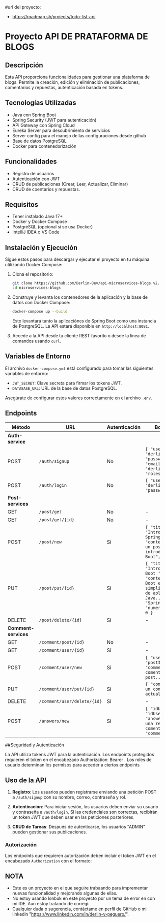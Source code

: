 #url del proyecto:

- https://roadmap.sh/projects/todo-list-api

# Proyecto API DE PRATAFORMA DE BLOGS

## Descripción

Esta API proporciona funcionalidades para gestionar una plataforma de blogs. Permite la creación, edición y eliminación de publicaciones, comentarios y repuestas, autenticación basada en tokens.

## Tecnologías Utilizadas

- Java con Spring Boot
- Spring Security (JWT para autenticación)
- API Gateway con Spring Cloud
- Eureka Server para descubrimiento de servicios
- Server config para el manejo de las configuraciones desde github
- Base de datos PostgreSQL
- Docker para contenedorización


## Funcionalidades

- Registro de usuarios
- Autenticación con JWT
- CRUD de publicaciones (Crear, Leer, Actualizar, Eliminar)
- CRUD de coentarios y repuestas.

## Requisitos

- Tener instalado Java 17+
- Docker y Docker Compose
- PostgreSQL (opcional si se usa Docker)
- IntelliJ IDEA o VS Code

## Instalación y Ejecución

Sigue estos pasos para descargar y ejecutar el proyecto en tu máquina utilizando Docker Compose:

1. Clona el repositorio:

    ```bash
    git clone https://github.com/Derlin-Dev/api-microservices-blogs.v2.git
    cd microservices-blogs
    ```

2. Construye y levanta los contenedores de la aplicación y la base de datos con Docker Compose:

    ```bash
    docker-compose up --build
    ```

   Esto levantará tanto la aplicaciónes de Spring Boot como una instancia de PostgreSQL. La API estará disponible en `http://localhost:8081`.

3. Accede a la API desde tu cliente REST favorito o desde la línea de comandos usando `curl`.

## Variables de Entorno

El archivo `docker-compose.yml` está configurado para tomar las siguientes variables de entorno:

- `JWT_SECRET`: Clave secreta para firmar los tokens JWT.
- `DATABASE_URL`: URL de la base de datos PostgreSQL.
  
Asegúrate de configurar estos valores correctamente en el archivo `.env`.

## Endpoints

| Método  | URL                                        | Autenticación | Body (Ejemplo) |
|---------|-------------------------------------------|---------------|----------------|
| **Auth-service** ||||
| POST    | `/auth/signup`                            | No            | `{ "userName": "derlin001", "password": "123456", "email": "derlin001@gmail.com", "roles": "USER" }` |
| POST    | `/auth/login`                             | No            | `{ "userName": "derlin001", "password": "123456" }` |
| **Post-services** ||||
| GET     | `/post/get`                               | No            | -              |
| GET     | `/post/get/{id}`                          | No            | -              |
| POST    | `/post/new`                               | Sí            | `{ "titulo": "Introducción en Spring Boot", "contenido": "Este es un post para tener una introducción a Spring Boot", "tag": "Tech" }` |
| PUT     | `/post/put/{id}`                          | Sí            | `{ "titulo": "Introducción a Spring Boot 'Actualizado'", "contenido": "Spring Boot es un marco que simplifica la creación de aplicaciones Java...", "tag": "SpringBoot",             "numeroDeCometarios": 0 }` |
| DELETE  | `/post/delete/{id}`                       | Sí            | -              |
| **Comment-services** ||||
| GET     | `/comment/post/{id}`                      | No            | -              |
| GET     | `/comment/user/{id}`                      | Sí            | -              |
| POST    | `/comment/user/new`                      | Sí             | `{ "userId": "4", "postId": "1", "comment": "Este es un comentario al post...." }` |
| PUT     | `/comment/user/put/{id}`                  | Sí            | `{ "comment": "Este es un comentario actualizado...." }` |
| DELETE  | `/comment/user/delete/{id}`               | Sí            | -              |
| POST    | `/answers/new`                            | Sí            | `{ "idUserComment": 7, "idUserAnswers": 5, "answers": "Esta es una respuesta al comentario 2.", "commentId": 4 }` |

##Seguridad y Autenticación

La API utiliza tokens JWT para la autenticación.
Los endpoints protegidos requieren el token en el encabezado Authorization: Bearer <token>.
Los roles de usuario determinan los permisos para acceder a ciertos endpoints

## Uso de la API

1. **Registro**: Los usuarios pueden registrarse enviando una petición POST a `/auth/signup` con su nombre, correo, contraseña y rol.
   
2. **Autenticación**: Para iniciar sesión, los usuarios deben enviar su usuario y contraseña a `/auth/login`. Si las credenciales son correctas, recibirán un token JWT que deben usar en las peticiones posteriores.

3. **CRUD de Tareas**: Después de autenticarse, los usuarios "ADMIN" pueden gestionar sus publicaciones.

### Autorización

Los endpoints que requieren autorización deben incluir el token JWT en el encabezado `Authorization` con el formato:

## NOTA

- Este es un proyecto en el que seguire trabaando para imprementar nuevas  funcionalidad y mejorando algunas de ellas.
- No estoy usando lonbok en este proyecto por un tema de error en con mi IDE. Aun estoy tratando de corregi.
- Cualquier duda o sugerencia, contáctame en perfil de GitHub o mi linkedin "https://www.linkedin.com/in/derlin-v-peguero/".

